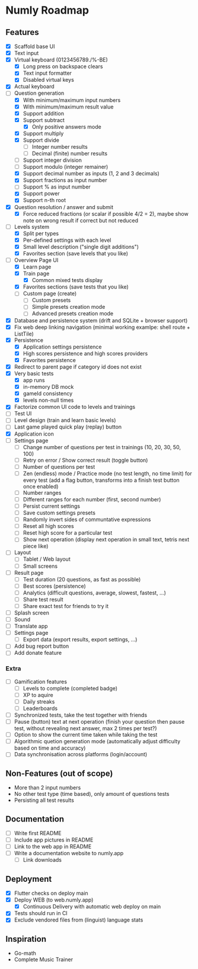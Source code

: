 # Numly Roadmap

## Features

- [X] Scaffold base UI
- [X] Text input
- [X] Virtual keyboard (0123456789./%-BE)
    - [X] Long press on backspace clears
    - [X] Text input formatter
    - [X] Disabled virtual keys
- [X] Actual keyboard
- [ ] Question generation
    - [X] With minimum/maximum input numbers
    - [X] With minimum/maximum result value
    - [X] Support addition
    - [X] Support subtract
        - [X] Only positive answers mode
    - [X] Support multiply
    - [X] Support divide
        - [ ] Integer number results
        - [ ] Decimal (finite) number results
    - [ ] Support integer division
    - [ ] Support modulo (integer remainer)
    - [X] Support decimal number as inputs (1, 2 and 3 decimals)
    - [X] Support fractions as input number
    - [ ] Support % as input number
    - [X] Support power
    - [X] Support n-th root
- [X] Question resolution / answer and submit
    - [X] Force reduced fractions (or scalar if possible 4/2 = 2), maybe show note on wrong result if correct but not reduced
- [ ] Levels system
    - [X] Split per types
    - [X] Per-defined settings with each level
    - [X] Small level description ("single digit additions")
    - [X] Favorites section (save levels that you like)
- [ ] Overview Page UI
    - [X] Learn page
    - [X] Train page
        - [X] Common mixed tests display
    - [X] Favorites sections (save tests that you like)
    - [ ] Custom page (create)
        - [ ] Custom presets
        - [ ] Simple presets creation mode
        - [ ] Advanced presets creation mode
- [X] Database and persistence system (drift and SQLite + browser support)
- [X] Fix web deep linking navigation (minimal working examlpe: shell route + ListTile)
- [X] Persistence
    - [X] Application settings persistence
    - [X] High scores persistence and high scores providers
    - [X] Favorites persistence
- [X] Redirect to parent page if category id does not exist
- [X] Very basic tests
    - [X] app runs
    - [X] in-memory DB mock
    - [X] gameId consistency
    - [X] levels non-null times
- [X] Factorize common UI code to levels and trainings
- [ ] Test UI
- [ ] Level design (train and learn basic levels)
- [ ] Last game played quick play (replay) button
- [X] Application icon
- [ ] Settings page
    - [ ] Change number of questions per test in trainings (10, 20, 30, 50, 100)
    - [ ] Retry on error / Show correct result (toggle button)
    - [ ] Number of questions per test
    - [ ] Zen (endless) mode / Practice mode (no test length, no time limit) for every test (add a flag button, transforms into a finish test button once enabled)
    - [ ] Number ranges
    - [ ] Different ranges for each number (first, second number)
    - [ ] Persist current settings
    - [ ] Save custom settings presets
    - [ ] Randomly invert sides of communtative expressions
    - [ ] Reset all high scores
    - [ ] Reset high score for a particular test
    - [ ] Show next operation (display next operation in small text, tetris next piece like)
- [ ] Layout
    - [ ] Tablet / Web layout
    - [ ] Small screens
- [ ] Result page
    - [ ] Test duration (20 questions, as fast as possible)
    - [ ] Best scores (persistence)
    - [ ] Analytics (difficult questions, average, slowest, fastest, ...)
    - [ ] Share test result
    - [ ] Share exact test for friends to try it
- [ ] Splash screen
- [ ] Sound
- [ ] Translate app
- [ ] Settings page
    - [ ] Export data (export results, export settings, ...)
- [ ] Add bug report button
- [ ] Add donate feature

### Extra

- [ ] Gamification features
    - [ ] Levels to complete (completed badge)
    - [ ] XP to aquire
    - [ ] Daily streaks
    - [ ] Leaderboards
- [ ] Synchronized tests, take the test together with friends
- [ ] Pause (button) text at next operation (finish your question then pause test, without revealing next answer, max 2 times per test?)
- [ ] Option to show the current time taken while taking the test
- [ ] Algorithmic quetion generation mode (automatically adjust difficulty based on time and accuracy)
- [ ] Data synchronisation across platforms (login/account)

## Non-Features (out of scope)

- More than 2 input numbers
- No other test type (time based), only amount of questions tests
- Persisting all test results

## Documentation

- [ ] Write first README
- [ ] Include app pictures in README
- [ ] Link to the web app in README
- [ ] Write a documentation website to numly.app
    - [ ] Link downloads

## Deployment

- [X] Flutter checks on deploy main
- [X] Deploy WEB (to web.numly.app)
    - [X] Continuous Delivery with automatic web deploy on main
- [X] Tests should run in CI
- [X] Exclude vendored files from (linguist) language stats

## Inspiration

- Go-math
- Complete Music Trainer
